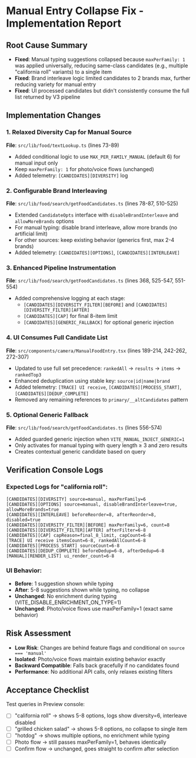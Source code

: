 # Manual Entry Collapse Fix - Implementation Report

## Root Cause Summary

- **Fixed**: Manual typing suggestions collapsed because `maxPerFamily: 1` was applied universally, reducing same-class candidates (e.g., multiple "california roll" variants) to a single item
- **Fixed**: Brand interleave logic limited candidates to 2 brands max, further reducing variety for manual entry
- **Fixed**: UI processed candidates but didn't consistently consume the full list returned by V3 pipeline

## Implementation Changes

### 1. Relaxed Diversity Cap for Manual Source

**File**: `src/lib/food/textLookup.ts` (lines 73-89)
- Added conditional logic to use `MAX_PER_FAMILY_MANUAL` (default 6) for manual input only
- Keep `maxPerFamily: 1` for photo/voice flows (unchanged)
- Added telemetry: `[CANDIDATES][DIVERSITY]` log

### 2. Configurable Brand Interleaving

**File**: `src/lib/food/search/getFoodCandidates.ts` (lines 78-87, 510-525)
- Extended `CandidateOpts` interface with `disableBrandInterleave` and `allowMoreBrands` options
- For manual typing: disable brand interleave, allow more brands (no artificial limit)
- For other sources: keep existing behavior (generics first, max 2-4 brands)
- Added telemetry: `[CANDIDATES][OPTIONS]`, `[CANDIDATES][INTERLEAVE]`

### 3. Enhanced Pipeline Instrumentation

**File**: `src/lib/food/search/getFoodCandidates.ts` (lines 368, 525-547, 551-554)
- Added comprehensive logging at each stage:
  - `[CANDIDATES][DIVERSITY_FILTER][BEFORE]` and `[CANDIDATES][DIVERSITY_FILTER][AFTER]`
  - `[CANDIDATES][CAP]` for final 8-item limit
  - `[CANDIDATES][GENERIC_FALLBACK]` for optional generic injection

### 4. UI Consumes Full Candidate List

**File**: `src/components/camera/ManualFoodEntry.tsx` (lines 189-214, 242-262, 272-307)
- Updated to use full set precedence: `rankedAll` → `results` → `items` → `rankedTop3`
- Enhanced deduplication using stable key: `source|id|name|brand`
- Added telemetry: `[TRACE] UI receive`, `[CANDIDATES][PROCESS_START]`, `[CANDIDATES][DEDUP_COMPLETE]`
- Removed any remaining references to `primary/__altCandidates` pattern

### 5. Optional Generic Fallback

**File**: `src/lib/food/search/getFoodCandidates.ts` (lines 556-574)
- Added guarded generic injection when `VITE_MANUAL_INJECT_GENERIC=1`
- Only activates for manual typing with query length ≥ 3 and zero results
- Creates contextual generic candidate based on query

## Verification Console Logs

### Expected Logs for "california roll":

```
[CANDIDATES][DIVERSITY] source=manual, maxPerFamily=6
[CANDIDATES][OPTIONS] source=manual, disableBrandInterleave=true, allowMoreBrands=true
[CANDIDATES][INTERLEAVE] beforeReorder=8, afterReorder=8, disabled=true
[CANDIDATES][DIVERSITY_FILTER][BEFORE] maxPerFamily=6, count=8
[CANDIDATES][DIVERSITY_FILTER][AFTER] afterFilter=6-8
[CANDIDATES][CAP] capReason=final_8_limit, capCount=6-8
[TRACE] UI receive itemsCount=6-8, rankedAllCount=6-8
[CANDIDATES][PROCESS_START] sourceCount=6-8
[CANDIDATES][DEDUP_COMPLETE] beforeDedup=6-8, afterDedup=6-8
[MANUAL][RENDER_LIST] ui_render_count=6-8
```

### UI Behavior:
- **Before**: 1 suggestion shown while typing
- **After**: 5-8 suggestions shown while typing, no collapse
- **Unchanged**: No enrichment during typing (VITE_DISABLE_ENRICHMENT_ON_TYPE=1)
- **Unchanged**: Photo/voice flows use maxPerFamily=1 (exact same behavior)

## Risk Assessment

- **Low Risk**: Changes are behind feature flags and conditional on `source === 'manual'`
- **Isolated**: Photo/voice flows maintain existing behavior exactly
- **Backward Compatible**: Falls back gracefully if no candidates found
- **Performance**: No additional API calls, only relaxes existing filters

## Acceptance Checklist

Test queries in Preview console:
- [ ] "california roll" → shows 5-8 options, logs show diversity=6, interleave disabled
- [ ] "grilled chicken salad" → shows 5-8 options, no collapse to single item  
- [ ] "hotdog" → shows multiple options, no enrichment while typing
- [ ] Photo flow → still passes maxPerFamily=1, behaves identically
- [ ] Confirm flow → unchanged, goes straight to confirm after selection